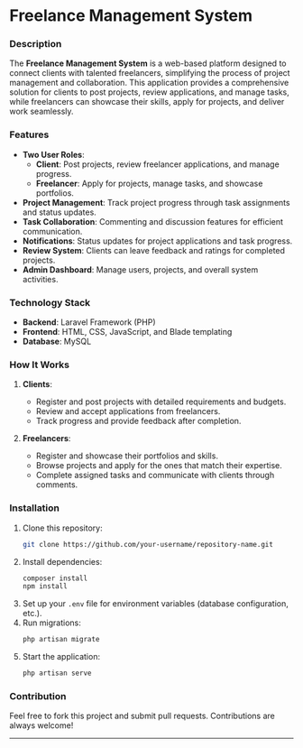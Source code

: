 # Freelance Management System

### Description
The **Freelance Management System** is a web-based platform designed to connect clients with talented freelancers, simplifying the process of project management and collaboration. This application provides a comprehensive solution for clients to post projects, review applications, and manage tasks, while freelancers can showcase their skills, apply for projects, and deliver work seamlessly.

### Features
- **Two User Roles**:  
  - **Client**: Post projects, review freelancer applications, and manage progress.  
  - **Freelancer**: Apply for projects, manage tasks, and showcase portfolios.
- **Project Management**: Track project progress through task assignments and status updates.
- **Task Collaboration**: Commenting and discussion features for efficient communication.
- **Notifications**: Status updates for project applications and task progress.
- **Review System**: Clients can leave feedback and ratings for completed projects.
- **Admin Dashboard**: Manage users, projects, and overall system activities.

### Technology Stack
- **Backend**: Laravel Framework (PHP)  
- **Frontend**: HTML, CSS, JavaScript, and Blade templating  
- **Database**: MySQL  

### How It Works
1. **Clients**:  
   - Register and post projects with detailed requirements and budgets.  
   - Review and accept applications from freelancers.  
   - Track progress and provide feedback after completion.

2. **Freelancers**:  
   - Register and showcase their portfolios and skills.  
   - Browse projects and apply for the ones that match their expertise.  
   - Complete assigned tasks and communicate with clients through comments.

### Installation
1. Clone this repository:
   ```bash
   git clone https://github.com/your-username/repository-name.git
   ```
2. Install dependencies:
   ```bash
   composer install
   npm install
   ```
3. Set up your `.env` file for environment variables (database configuration, etc.).  
4. Run migrations:
   ```bash
   php artisan migrate
   ```
5. Start the application:
   ```bash
   php artisan serve
   ```

### Contribution
Feel free to fork this project and submit pull requests. Contributions are always welcome!

---
